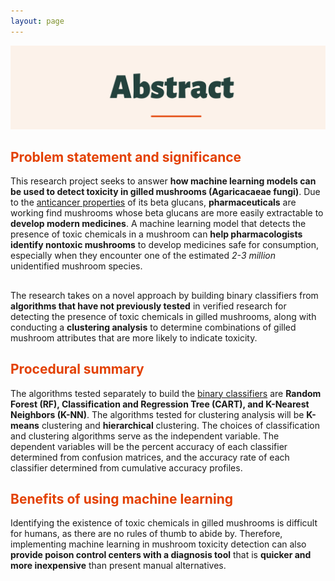 ```yaml
---
layout: page
---
```

![alt-text-1](/assets/img/Abstract3.png "title") 

## <font color="#E34000">Problem statement and significance</font>

This research project seeks to answer <b>how machine learning models can be used to detect toxicity in gilled mushrooms (Agaricacaeae fungi)</b>. Due to the <u>anticancer properties</u> of its beta glucans, <b>pharmaceuticals</b> are working find mushrooms whose beta glucans are more easily extractable to <b>develop modern medicines</b>. A machine learning model that detects the presence of toxic chemicals in a mushroom can <b>help pharmacologists identify nontoxic mushrooms</b> to develop medicines safe for consumption, especially when they encounter one of the estimated *2-3 million* unidentified mushroom species. 

## <font color="#E34000"><Uniqueness></font>

The research takes on a novel approach by building binary classifiers from <b>algorithms that have not previously tested</b> in verified research for detecting the presence of toxic chemicals in gilled mushrooms, along with conducting a <b>clustering analysis</b> to determine combinations of gilled mushroom attributes that are more likely to indicate toxicity. 

## <font color="#E34000">Procedural summary</font>

The algorithms tested separately to build the <u>binary classifiers</u> are <b>Random Forest (RF), Classification and Regression Tree (CART), and K-Nearest Neighbors (K-NN)</b>. The algorithms tested for clustering analysis will be <b>K-means</b> clustering and <b>hierarchical</b> clustering. The choices of classification and clustering algorithms serve as the independent variable. The dependent variables will be the percent accuracy of each classifier determined from confusion matrices, and the accuracy rate of each classifier determined from cumulative accuracy profiles. 

## <font color="#E34000">Benefits of using machine learning</font>

 Identifying the existence of toxic chemicals in gilled mushrooms is difficult for humans, as there are no rules of thumb to abide by. Therefore, implementing machine learning in mushroom toxicity detection can also <b>provide poison control centers with a diagnosis tool</b> that is <b>quicker and more inexpensive</b> than present manual alternatives. 
